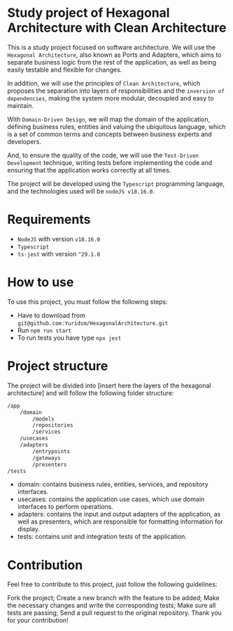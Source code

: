 # Study project of Hexagonal Architecture with Clean Architecture

This is a study project focused on software architecture. We will use the `Hexagonal Architecture`, also known as Ports and Adapters, which aims to separate business logic from the rest of the application, as well as being easily testable and flexible for changes.

In addition, we will use the principles of `Clean Architecture`, which proposes the separation into layers of responsibilities and the `inversion of dependencies`, making the system more modular, decoupled and easy to maintain.

With `Domain-Driven Design`, we will map the domain of the application, defining business rules, entities and valuing the ubiquitous language, which is a set of common terms and concepts between business experts and developers.

And, to ensure the quality of the code, we will use the `Test-Driven Development` technique, writing tests before implementing the code and ensuring that the application works correctly at all times.

The project will be developed using the `Typescript` programming language, and the technologies used will be `nodeJS v18.16.0`.

# Requirements
- `NodeJS` with version `v18.16.0`
- `Typescript`
- `ts-jest` with version `^29.1.0`

# How to use
To use this project, you must follow the following steps:

- Have to download from `git@github.com:Yuridsm/HexagonalArchitecture.git`
- Run `npm run start`
- To run tests you have type `npx jest`

# Project structure
The project will be divided into [insert here the layers of the hexagonal architecture] and will follow the following folder structure:

```bash
/app
    /domain
        /models
        /repositories
        /services
    /usecases
    /adapters
        /entrypoints
        /gateways
        /presenters
/tests
```

- domain: contains business rules, entities, services, and repository interfaces.
- usecases: contains the application use cases, which use domain interfaces to perform operations.
- adapters: contains the input and output adapters of the application, as well as presenters, which are responsible for formatting information for display.
- tests: contains unit and integration tests of the application.

# Contribution
Feel free to contribute to this project, just follow the following guidelines:

Fork the project;
Create a new branch with the feature to be added;
Make the necessary changes and write the corresponding tests;
Make sure all tests are passing;
Send a pull request to the original repository.
Thank you for your contribution!
